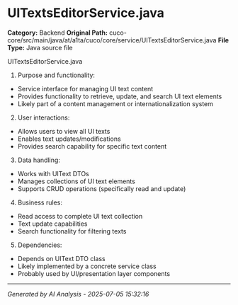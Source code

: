 # UITextsEditorService.java

**Category:** Backend
**Original Path:** cuco-core/src/main/java/at/a1ta/cuco/core/service/UITextsEditorService.java
**File Type:** Java source file

UITextsEditorService.java
1. Purpose and functionality:
- Service interface for managing UI text content
- Provides functionality to retrieve, update, and search UI text elements
- Likely part of a content management or internationalization system

2. User interactions:
- Allows users to view all UI texts
- Enables text updates/modifications
- Provides search capability for specific text content

3. Data handling:
- Works with UIText DTOs
- Manages collections of UI text elements
- Supports CRUD operations (specifically read and update)

4. Business rules:
- Read access to complete UI text collection
- Text update capabilities
- Search functionality for filtering texts

5. Dependencies:
- Depends on UIText DTO class
- Likely implemented by a concrete service class
- Probably used by UI/presentation layer components

---
*Generated by AI Analysis - 2025-07-05 15:32:16*
